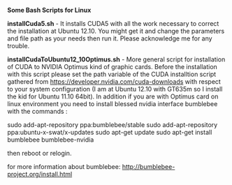 <b>Some Bash Scripts for Linux </b>

<b>installCuda5.sh</b> - It installs CUDA5 with all the work necessary to correct the installation at Ubuntu 12.10. You might get it and change the 
parameters and file path as your needs then run it. Please acknowledge me for any trouble.

<b>installCudaToUbuntu12_10Optimus.sh</b> - More general script for installation of CUDA to NVIDIA Optimus kind of graphic cards. Before the installation
with this script please set the path variable of the CUDA installtion script gathered from https://developer.nvidia.com/cuda-downloads with respect to 
your system configuration (I am at Ubuntu 12.10 with GT635m so I install the kid for Ubuntu 11.10 64bit). In addition if you are with Optimus card
 on linux environment you need to install blessed nvidia interface bumblebee with the commands :

sudo add-apt-repository ppa:bumblebee/stable
sudo add-apt-repository ppa:ubuntu-x-swat/x-updates
sudo apt-get update
sudo apt-get install bumblebee bumblebee-nvidia

then reboot or relogin.

for more information about bumblebee: http://bumblebee-project.org/install.html


